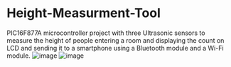 # Height-Measurment-Tool
PIC16F877A microcontroller project with three Ultrasonic sensors to measure the height of people entering a room and displaying the count on LCD and sending it to a smartphone using a Bluetooth module and a Wi-Fi module.
![image](https://user-images.githubusercontent.com/90156505/206922407-982a8459-dcab-4a10-b92e-b0c9620b66c7.png)
![image](https://user-images.githubusercontent.com/90156505/206922502-f2a7f41f-1d34-4ecf-a0ce-4e8fde2de091.png)

